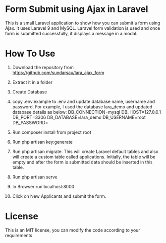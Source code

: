 # Form Submit using Ajax in Laravel
 
This is a small Laravel application to show how you can submit a form using Ajax. It uses Laravel 9 and MySQL. Laravel form validation is used and once form is submitted successfully, it displays a message in a modal.

# How To Use

1) Download the repository from https://github.com/sundarsau/lara_ajax_form
2) Extract it in a folder
3) Create Database
4) copy .env.example to .env and update database name, username and password. For example, I used the database lara_demo and updated database details as below:
    DB_CONNECTION=mysql
    DB_HOST=127.0.0.1
    DB_PORT=3306
    DB_DATABASE=lara_demo
    DB_USERNAME=root
    DB_PASSWORD=

5) Run composer install from project root
6) Run php artisan key:generate
7) Run php artisan migrate. This will create Laravel default tables and also will create a custom table called applications. Initially, the table will be empty and after the form is submitted data should be inserted in this table.
8) Run php artisan serve
9) In Browser run localhost:8000
10) Click on New Applicants and submit the form.

# License
This is an MIT license, you can modify the code according to your requirements



